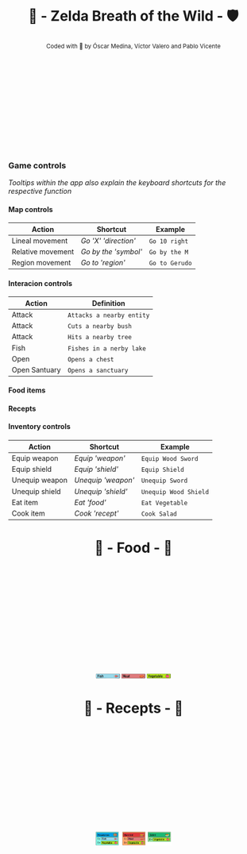 <div align="center" style="padding-bottom: 200px;">

# 🏹 - Zelda Breath of the Wild - 🛡️  

[//]: # "repo main details  -------------------------------------------------------------------------------------------"

<sub>
Coded with 💚​ by Óscar Medina, Víctor Valero and Pablo Vicente
</sub>

</div>

<div align="left">

[//]: # "repo main details  -------------------------------------------------------------------------------------------"

### Game controls
*Tooltips within the app also explain the keyboard shortcuts for the respective function*

[//]: # "repo main details  -------------------------------------------------------------------------------------------"

#### Map controls

| Action            | Shortcut            | Example               |
|-------------------|---------------------|-----------------------|
| Lineal movement   | *Go 'X' 'direction'* | `Go 10 right`         |
| Relative movement | *Go by the 'symbol'* | `Go by the M`         |
| Region movement   | *Go to 'region'*    | `Go to Gerudo`        |


[//]: # "repo main details  -------------------------------------------------------------------------------------------"

#### Interacion controls

| Action | Definition                         | 
|--------|------------------------------------|
| Attack | `Attacks a nearby entity`   |
| Attack | `Cuts a nearby bush`        |
| Attack | `Hits a nearby tree`     |         
| Fish | `Fishes in a nerby lake`  |         
| Open   | `Opens a chest`     |            
| Open Santuary   | `Opens a sanctuary`  |  

#### Food items

#### Recepts

#### Inventory controls

| Action            | Shortcut           | Example               |
|-------------------|--------------------|-----------------------|
| Equip weapon      | *Equip 'weapon'*   | `Equip Wood Sword`    |
| Equip shield      | *Equip 'shield'*   | `Equip Shield`        |
| Unequip weapon    | *Unequip 'weapon'* | `Unequip Sword`       |
| Unequip shield    | *Unequip 'shield'* | `Unequip Wood Shield` |
| Eat item          | *Eat 'food'*       | `Eat Vegetable`       |
| Cook item         | *Cook 'recept'*    | `Cook Salad`          |

[//]: # "repo main details  -------------------------------------------------------------------------------------------"

<div align="center" style="padding-bottom: 200px;">

# 🍖 - Food - 🌿 

[//]: # "repo main details  -------------------------------------------------------------------------------------------"

</div>

<p align="center">
  
<img src="ReadmeImages/ingredientes.png" width = "30%" height=auto>

</p>

[//]: # "repo main details  -------------------------------------------------------------------------------------------"

<div align="center" style="padding-bottom: 200px;">

# 🍲 - Recepts - 🥗

[//]: # "repo main details  -------------------------------------------------------------------------------------------"

</div>

<p backbround-color = "black" align="center">

<img src="ReadmeImages/recetas.png" width = "30%" height=auto>

</p>





